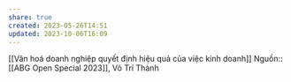 ```yaml
---
share: true
created: 2023-05-26T14:51
updated: 2023-10-06T16:09
---
```

[[Văn hoá doanh nghiệp quyết định hiệu quả của việc kinh doanh]]
Nguồn:: [[ABG Open Special 2023]], Võ Trí Thành
